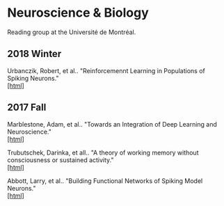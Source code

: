 # Neuroscience & Biology
Reading group at the Université de Montréal.

## 2018 Winter
Urbanczik, Robert, et al.. "Reinforcemennt Learning in Populations of Spiking Neurons."
</br>[[html]](https://www.nature.com/articles/nn.2264)

## 2017 Fall
Marblestone, Adam, et al.. "Towards an Integration of Deep Learning and Neuroscience."
</br>[[html]](https://www.frontiersin.org/articles/10.3389/fncom.2016.00094/full)

Trubutschek, Darinka, et all.. "A theory of working memory without consciousness or sustained activity."
</br>[[html]](https://elifesciences.org/articles/23871#774236895383547905-tw%231507396709455)

Abbott, Larry, et al.. "Building Functional Networks of Spiking Model Neurons."
</br>[[html]](https://www.nature.com/articles/nn.4241)
